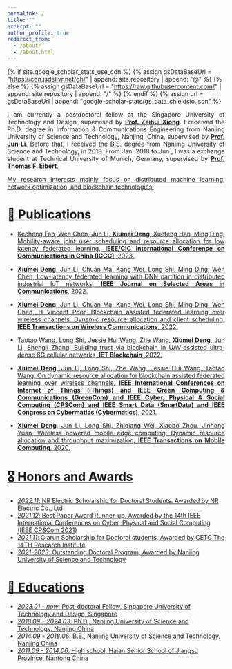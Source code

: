 ```yaml
---
permalink: /
title: ""
excerpt: ""
author_profile: true
redirect_from: 
  - /about/
  - /about.html
---
```


{% if site.google_scholar_stats_use_cdn %}
{% assign gsDataBaseUrl = "https://cdn.jsdelivr.net/gh/" | append: site.repository | append: "@" %}
{% else %}
{% assign gsDataBaseUrl = "https://raw.githubusercontent.com/" | append: site.repository | append: "/" %}
{% endif %}
{% assign url = gsDataBaseUrl | append: "google-scholar-stats/gs_data_shieldsio.json" %}

<span class='anchor' id='about-me'></span>

<p align="justify"> I am currently a postdoctoral fellow at the Singapore University of Technology and Design, supervised by <a href = "https://scholar.google.com/citations?user=n4CH4M4AAAAJ&hl=en&oi=ao"><b>Prof. Zeihui Xiong</b></a>. I received the Ph.D. degree in Information & Communications Engineering from Nanjing University of Science and Technology, Nanjing, China, supervised by <a href = "https://scholar.google.com/citations?user=pg2qGzQAAAAJ&hl=zh-CN"><b>Prof. Jun Li</b></a>. Before that, I received the B.S. degree from Nanjing University of Science and Technology, in 2018. From Jan. 2018 to Jun., I was a exchange student at Technical University of Munich, Germany, supervised by <a href = "https://scholar.google.com/citations?user=dCvUPdoAAAAJ&hl=en&oi=ao"><b>Prof. Thomas F. Eibert</b>. </p>

<p align="justify"> My research interests mainly focus on distributed machine learning, network optimization, and blockchain technologies. </p>


# 📝 Publications

- <p align="justify"> Kecheng Fan, Wen Chen, Jun Li, <u><b>Xiumei Deng</b></u>, Xuefeng Han, Ming Ding, Mobility-aware joint user scheduling and resource allocation for low latency federated learning, <u><b>IEEE/CIC International Conference on Communications in China (ICCC)</b></u>, 2023. </p>
- <p align="justify"> <u><b>Xiumei Deng</b></u>, Jun Li, Chuan Ma, Kang Wei, Long Shi, Ming Ding, Wen Chen, Low-latency federated learning with DNN partition in distributed industrial IoT networks, <u><b>IEEE Journal on Selected Areas in Communications</b></u>, 2022. </p>
- <p align="justify"> <u><b>Xiumei Deng</b></u>, Jun Li, Chuan Ma, Kang Wei, Long Shi, Ming Ding, Wen Chen, H Vincent Poor, Blockchain assisted federated learning over wireless channels: Dynamic resource allocation and client scheduling, <u><b>IEEE Transactions on Wireless Communications</b></u>, 2022. </p>
- <p align="justify"> Taotao Wang, Long Shi, Jessie Hui Wang, Zhe Wang, <u><b>Xiumei Deng</b></u>, Jun Li, Shengli Zhang, Building trust via blockchain in UAV‐assisted ultra‐dense 6G cellular networks, <u><b>IET Blockchain</b></u>, 2022. </p>
- <p align="justify"> <u><b>Xiumei Deng</b></u>, Jun Li, Long Shi, Zhe Wang, Jessie Hui Wang, Taotao Wang, On dynamic resource allocation for blockchain assisted federated learning over wireless channels, <u><b>IEEE International Conferences on Internet of Things (iThings) and IEEE Green Computing & Communications (GreenCom) and IEEE Cyber, Physical & Social Computing (CPSCom) and IEEE Smart Data (SmartData) and IEEE Congress on Cybermatics (Cybermatics)</b></u>, 2021. </p>
- <p align="justify"> <u><b>Xiumei Deng</b></u>, Jun Li, Long Shi, Zhiqiang Wei, Xiaobo Zhou, Jinhong Yuan, Wireless powered mobile edge computing: Dynamic resource allocation and throughput maximization, <u><b>IEEE Transactions on Mobile Computing</b></u>, 2020. </p>


# 🎖 Honors and Awards
- *2022.11*: NR Electric Scholarship for Doctoral Students, Awarded by NR Electric Co., Ltd 
- *2021.12*: Best Paper Award Runner-up, Awarded by the 14th IEEE International Conferences on Cyber, Physical and Social Computing (IEEE CPSCom 2021)
- *2021.11*: Glarun Scholarship for Doctoral students, Awarded by CETC The 14TH Research Institute 
- *2021-2023*: Outstanding Doctoral Program, Awarded by Nanjing University of Science and Technology

# 📖 Educations
- *2023.01 - now*: Post-doctoral Fellow, Singapore University of Technology and Design, Singapore 
- *2018.09 - 2024.03*: Ph.D., Nanjing University of Science and Technology, Nanjing China
- *2014.09 - 2018.06*: B.E., Nanjing University of Science and Technology, Nanjing China
- *2011.09 - 2014.06*: High school, Haian Senior School of Jiangsu Province, Nantong China 
